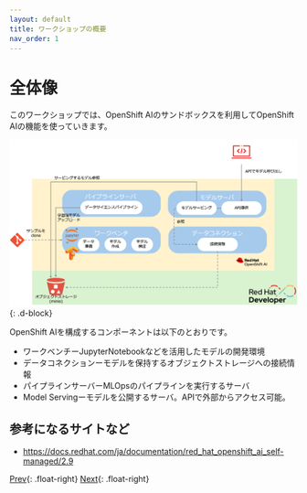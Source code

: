 ```yaml
---
layout: default
title: ワークショップの概要
nav_order: 1
---
```


# 全体像

このワークショップでは、OpenShift AIのサンドボックスを利用してOpenShift AIの機能を使っていきます。

![](../../assets/overview.png){: .d-block}


OpenShift AIを構成するコンポーネントは以下のとおりです。

* ワークベンチーJupyterNotebookなどを活用したモデルの開発環境
* データコネクションーモデルを保持するオブジェクトストレージへの接続情報
* パイプラインサーバーMLOpsのパイプラインを実行するサーバ
* Model Servingーモデルを公開するサーバ。APIで外部からアクセス可能。


## 参考になるサイトなど
* https://docs.redhat.com/ja/documentation/red_hat_openshift_ai_self-managed/2.9


[Prev](./index.md){: .float-right}
[Next](./00_intro_1-sandbox.md){: .float-right}